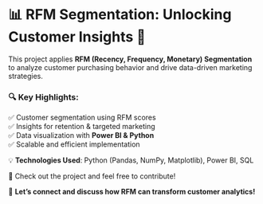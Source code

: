  # 📊 RFM Segmentation: Unlocking Customer Insights 🚀  

This project applies **RFM (Recency, Frequency, Monetary) Segmentation** to analyze customer purchasing behavior and drive data-driven marketing strategies.  

### 🔍 Key Highlights:  
✅ Customer segmentation using RFM scores  
✅ Insights for retention & targeted marketing  
✅ Data visualization with **Power BI & Python**  
✅ Scalable and efficient implementation  

💡 **Technologies Used**: Python (Pandas, NumPy, Matplotlib), Power BI, SQL  

🔗 Check out the project and feel free to contribute!  

📢 **Let’s connect and discuss how RFM can transform customer analytics!**  

